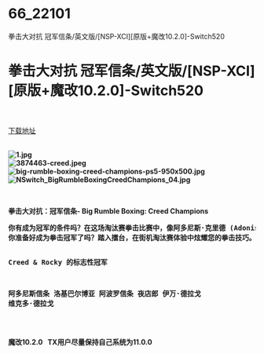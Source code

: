# 66_22101
拳击大对抗 冠军信条/英文版/[NSP-XCI][原版+魔改10.2.0]-Switch520
# 拳击大对抗 冠军信条/英文版/[NSP-XCI][原版+魔改10.2.0]-Switch520
 <br/></br>
[下载地址](https://www.switch520.cc/article/22101 "下载地址")
<br/></br>

<p><strong><img title="1.jpg" src="https://www.switch520.cc/muke_img/2021_09_04_c61d15dc21d01.jpg" alt="1.jpg"></strong><br>
<strong><img title="3874463-creed.jpeg" src="https://www.switch520.cc/muke_img/2021_09_04_b8715ed3cdeb7.jpeg" alt="3874463-creed.jpeg"></strong><br>
<strong><img title="big-rumble-boxing-creed-champions-ps5-950x500.jpg" src="https://www.switch520.cc/muke_img/2021_09_04_9e17007e3c431.jpg" alt="big-rumble-boxing-creed-champions-ps5-950x500.jpg"></strong><br>
<strong><img title="NSwitch_BigRumbleBoxingCreedChampions_04.jpg" src="https://www.switch520.cc/muke_img/2021_09_04_d37342e1d283d.jpg" alt="NSwitch_BigRumbleBoxingCreedChampions_04.jpg">&nbsp;</strong></p>
<p>&nbsp;</p>
<p><strong>拳击大对抗：冠军信条- Big Rumble Boxing: Creed Champions</strong></p>
<pre id="tw-target-text" class="tw-data-text tw-text-large XcVN5d tw-ta" dir="ltr" data-placeholder="翻译"><strong><span class="Y2IQFc" lang="zh-CN">你有成为冠军的条件吗？在这场淘汰赛拳击比赛中，像阿多尼斯·克里德 (Adonis Creed) 和洛基·巴尔博亚 (Rocky Balboa) 一样训练、战斗并赢得胜利！
你准备好成为拳击冠军了吗？踏入擂台，在街机淘汰赛体验中炫耀您的拳击技巧。作为 Creed 和 Rocky 电影中的 20 个标志性角色之一进行战斗。在各种惊险刺激的地点与世界级的对手较量，或在激烈的对战中挑战您的朋友和家人。

 Creed &amp; Rocky 的标志性冠军

 阿多尼斯信条
 洛基巴尔博亚
 阿波罗信条
 夜店郎
 伊万·德拉戈
 维克多·德拉戈</span></strong></pre>
<p>&nbsp;</p>
<p><strong>魔改10.2.0 &nbsp;&nbsp;TX用户尽量保持自己系统为11.0.0</strong></p>

